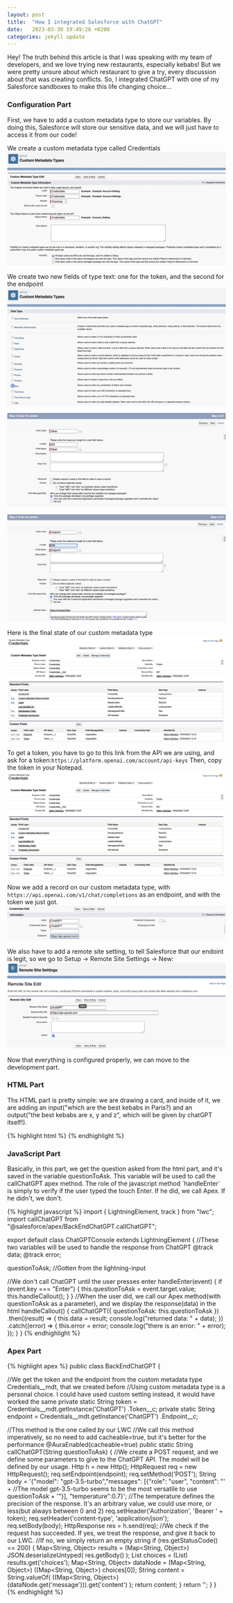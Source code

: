 ```yaml
---
layout: post
title:  "How I integrated Salesforce with ChatGPT"
date:   2023-03-30 19:49:26 +0200
categories: jekyll update
---
```

Hey! The truth behind this article is that I was speaking with my team of developers, and we love trying new restaurants,
especially kebabs! But we were pretty unsure about which restaurant to give a try, every discussion about that was creating conflicts. So, I integrated ChatGPT with one of my Salesforce sandboxes to make this life changing choice... 

<h3>Configuration Part</h3>
First, we have to add a custom metadata type to store our variables. By doing this, Salesforce will store our sensitive data, and we will just have to access it from our code!

We create a custom metadata type called Credentials
![Creating Credentials Custom Metadata Type Step 1](/Images/credentials_mdt_step1.jpg)

We create two new fields of type text: one for the token, and the second for the endpoint
![Creating Credentials Custom Metadata Type Step 2](/Images/credentials_mdt_step2.jpg)

![Creating Credentials Custom Metadata Type Field Token ](/Images/credentials_mdt_create_token_field.jpg)

![Creating Credentials Custom Metadata Type Field Endpoint ](/Images/credentials_mdt_create_endpoint_field.jpg)

Here is the final state of our custom metadata type
![Creating Credentials Custom Metadata Type Final](/Images/credentials_mdt_final.jpg)

To get a token, you have to go to this link from the API we are using, and ask for a token:`https://platform.openai.com/account/api-keys`
Then, copy the token in your Notepad.
![Getting a token from OpenAI](/Images/credentials_mdt_final.jpg)

Now we add a record on our custom metadata type, with `https://api.openai.com/v1/chat/completions` as an endpoint, and with the token we just got. 
![Creating Credentials Custom Metadata Type Record For ChatGPT](/Images/credentials_mdt_chatgpt_record.jpg)

We also have to add a remote site setting, to tell Salesforce that our endoint is legit, so we go to Setup -> Remote Site Settings -> New:
![Creating a remote site setting for the endpoint](/Images/create_remote_site_setting.jpg)

Now that everything is configured properly, we can move to the development part.

<h3>HTML Part</h3>
Ths HTML part is pretty simple: we are drawing a card, and inside of it, we are adding an input("which are the best kebabs in Paris?) and an output("the best kebabs are x, y and z", which will be given by chatGPT itself!).

{% highlight html %}
<template>
  <article class="slds-card">
    <div class="slds-card__header slds-grid"></div>
    <div class="slds-card__body slds-card__body_inner">
      <h2 class="slds-text-heading_medium slds-m-bottom_medium">
        Ask anything to ChatGPT.
      </h2>
      <div class="slds-form-element">
        <div class="slds-form-element__control slds-border_bottom">
          <div class="slds-form-element__static">
            <p>{data}</p>
          </div>
          <div class="slds-p-around_medium lgc-bg">
            <lightning-input
              value={questionToAsk}
              onenter={handleCallout}
              onkeypress={handleEnter}
              type="text"
              label="Enter some text"
            ></lightning-input>
          </div>
        </div>
      </div>
    </div>
  </article>
</template>
{% endhighlight %}

<h3>JavaScript Part</h3>
Basically, in this part, we get the question asked from the html part, and it's saved in the variable questionToAsk.
This variable will be used to call the callChatGPT apex method.
The role of the javascript method `handleEnter` is simply to verify if the user typed the touch Enter. If he did, we call Apex. If he didn't, we don't.

{% highlight javascript %}
import { LightningElement, track } from "lwc";
import callChatGPT from "@salesforce/apex/BackEndChatGPT.callChatGPT";

export default class ChatGPTConsole extends LightningElement {
  //These two variables will be used to handle the response from ChatGPT
  @track data;
  @track error;

  questionToAsk; //Gotten from the lightning-input

  //We don't call ChatGPT until the user presses enter
  handleEnter(event) {
    if (event.key === "Enter") {
      this.questionToAsk = event.target.value;
      this.handleCallout();
    }
  }
  //When the user did, we call our Apex method(with questionToAsk as a parameter), and we display the response(data) in the html
  handleCallout() {
    callChatGPT({ questionToAsk: this.questionToAsk })
      .then((result) => {
        this.data = result;
        console.log("returned data: " + data);
      })
      .catch((error) => {
        this.error = error;
        console.log("there is an error: " + error);
      });
  }
}
{% endhighlight %}

<h3>Apex Part</h3>
{% highlight apex %}
public class BackEndChatGPT {
  
  //We get the token and the endpoint from the custom metadata type Credentials__mdt, that we created before
  //Using custom metadata type is a personal choice. I could have used custom setting instead, it would have worked the same
  private static String token = Credentials__mdt.getInstance('ChatGPT')
    .Token__c;
  private static String endpoint = Credentials__mdt.getInstance('ChatGPT')
    .Endpoint__c;

  //This method is the one called by our LWC
  //We call this method imperatively, so no need to add cacheable=true, but it's better for the performance
  @AuraEnabled(cacheable=true)
  public static String callChatGPT(String questionToAsk) {
    //We create a POST request, and we define some parameters to give to the ChatGPT API. The model will be defined by our usage.
    Http h = new Http();
    HttpRequest req = new HttpRequest();
    req.setEndpoint(endpoint);
    req.setMethod('POST');
    String body =
      '{"model": "gpt-3.5-turbo","messages": [{"role": "user", "content": "' + //The model gpt-3.5-turbo seems to be the most versatile to use
      questionToAsk +
      '"}], "temperature":0.7}'; //The temperature defines the precision of the response. It's an arbitrary value, we could use more, or less(but always between 0 and 2)
    req.setHeader('Authorization', 'Bearer ' + token);
    req.setHeader('content-type', 'application/json');
    req.setBody(body);
    HttpResponse res = h.send(req);
    //We check if the request has succeeded. If yes, we treat the response, and give it back to our LWC.
    //If no, we simply return an empty string
    if (res.getStatusCode() == 200) {
      Map<String, Object> results = (Map<String, Object>) JSON.deserializeUntyped(
        res.getBody()
      );
      List<Object> choices = (List<Object>) results.get('choices');
      Map<String, Object> dataNode = (Map<String, Object>) ((Map<String, Object>) choices[0]);
      String content = String.valueOf(
        ((Map<String, Object>) (dataNode.get('message'))).get('content')
      );
      return content;
    }
    return '';
  }
}
{% endhighlight %}

